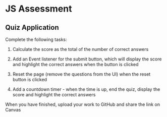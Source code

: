 # JS Assessment
## Quiz Application

Complete the following tasks:

1) Calculate the score as the total of the number of correct answers 

2) Add an Event listener for the submit button, which will display the score and highlight the correct answers when the button is clicked

3) Reset the page (remove the questions from the UI) when the reset button is clicked

4) Add a countdown timer - when the time is up, end the quiz, display the score and highlight the correct answers

When you have finished, upload your work to GitHub and share the link on Canvas
